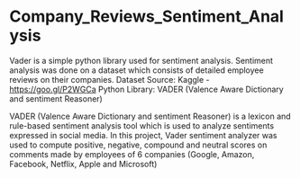 # Company_Reviews_Sentiment_Analysis
Vader is a simple python library used for sentiment analysis. Sentiment analysis was done on a dataset which consists of detailed employee reviews on their companies.
Dataset Source: Kaggle - https://goo.gl/P2WGCa
Python Library: VADER (Valence Aware Dictionary and sentiment Reasoner)

VADER (Valence Aware Dictionary and sentiment Reasoner)  is a lexicon and rule-based sentiment analysis tool which is used to analyze sentiments expressed in social media.
In this project, Vader sentiment analyzer was used to compute positive, negative, compound and neutral scores on comments made by employees of 6 companies (Google, Amazon, Facebook, Netflix, Apple and Microsoft)
